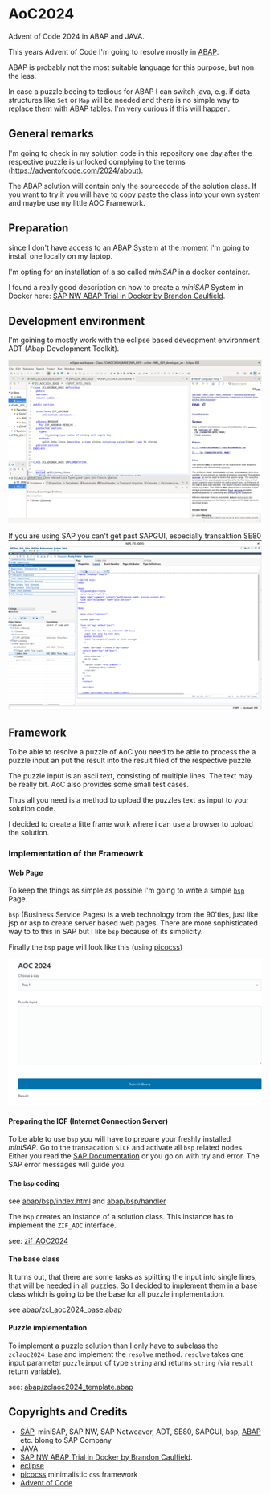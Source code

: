 # AoC2024
Advent of Code 2024 in ABAP and JAVA.

This years Advent of Code I'm going to resolve mostly in [ABAP](https://en.wikipedia.org/wiki/ABAP).

ABAP is probably not the most suitable language for this purpose, but non the less.

In case a puzzle beeing to tedious for ABAP I can switch java, e.g. if data structures like `Set` or `Map` will be needed and there is no simple way to replace them with ABAP tables. I'm very curious if this will happen.

## General remarks

I'm going to check in my solution code in this repository one day after the respective puzzle is unlocked complying to the terms (https://adventofcode.com/2024/about).

The ABAP solution will contain only the sourcecode of the solution class. If you want to try it you will have to copy paste the class into your own system and maybe use my little AOC Framework.

## Preparation

since I don't have access to an ABAP System at the moment I'm going to install one locally on my laptop.

I'm opting for an installation of a so called *miniSAP* in a docker container.

I found a really good description on how to create a *miniSAP* System in Docker here: [SAP NW ABAP Trial in Docker by Brandon Caulfield](https://github.com/brandoncaulfield/sap-nw-abap-trial-docker-windows).

## Development environment

I'm goining to mostly work with the eclipse based deveopment environment ADT (Abap Development Toolkit).

![ADT Screenshot](images/Screenshot%20From%202024-11-30%2011-48-05.png)

If you are using SAP you can't get past SAPGUI, especially transaktion SE80
![SE80](images/Screenshot%20From%202024-11-30%2011-49-10.png)

## Framework

To be able to resolve a puzzle of AoC you need to be able to process the a puzzle input an put the result into the result filed of the respective puzzle.

The puzzle input is an ascii text, consisting of multiple lines. The text may be really bit. AoC also provides some small test cases. 

Thus all you need is a method to upload the puzzles text as input to your solution code.

I decided to create a litte frame work where i can use a browser to upload the solution.

### Implementation of the Frameowrk

#### Web Page

To keep the things as simple as possible I'm going to write a simple [`bsp`](https://help.sap.com/doc/saphelp_snc700_ehp01/7.0.1/en-US/5a/f8b53a364e0e5fe10000000a11405a/content.htm?no_cache=true) Page.

`bsp` (Business Service Pages) is a web technology from the 90'ties, just like jsp or asp to create server based web pages. There are more sophisticated way to to this in SAP but I like `bsp` because of its simplicity.

Finally the `bsp` page will look like this (using [picocss](https://picocss.com))

![AoC2024 Testpage](images/Screenshot%20From%202024-11-30%2011-19-13.png)

#### Preparing the ICF (Internet Connection Server)
To be able to use `bsp` you will have to prepare your freshly installed *miniSAP*. Go to the transacation `SICF` and activate all `bsp` related nodes. Either you read the [SAP Documentation](https://help.sap.com/doc/saphelp_snc700_ehp01/7.0.1/en-US/78/9852aec06b11d4ad310000e83539c3/frameset.htm) or you go on with try and error. The SAP error messages will guide you.

#### The `bsp` coding

see [abap/bsp/index.html](abap/bsp/index.html) and [abap/bsp/handler](abap/bsp/index.html.handlers.abap)

The `bsp` creates an instance of a solution class. This instance has to implement the `ZIF_AOC` interface.

see: [zif_AOC2024](abap/zif_aoc2024.abap)

#### The base class

It turns out, that there are some tasks as splitting the input into single lines, that will be needed in all puzzles. So I decided to implement them in a base class which is going to be the base for all puzzle implementation.

see [abap/zcl_aoc2024_base.abap](abap/zclaoc2024_base)

#### Puzzle implementation

To implement a puzzle solution than I only have to subclass the `zclaoc2024_base` and implement the `resolve` method. `resolve` takes one input parameter `puzzleinput` of type `string` and returns `string` (via `result` return variable).

see: [abap/zclaoc2024_template.abap](abap/zclaoc2024_template.abap)

## Copyrights and Credits
+ [SAP](https://www.sap.de/), miniSAP, SAP NW, SAP Netweaver, ADT, SE80, SAPGUI, bsp,  [ABAP](https://community.sap.com/topics/abap) etc. blong to SAP Company
+ [JAVA](https://www.java.com/en/download/help/whatis_java.html)
+ [SAP NW ABAP Trial in Docker by Brandon Caulfield](https://github.com/brandoncaulfield/sap-nw-abap-trial-docker-windows).
+ [eclipse](www.eclipse.org)
+ [picocss](https://picocss.com) minimalistic `css` framework
+ [Advent of Code](https://adventofcode.com/2024)